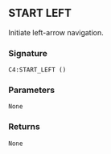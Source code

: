## START LEFT

Initiate left-arrow navigation.


### Signature

`C4:START_LEFT ()`


### Parameters

`None`


### Returns

`None`
